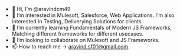 - 👋 Hi, I’m @aravindcm49
- 👀 I’m interested in Mulesoft, Salesforce, Web Applications. I'm also interested in Testing, Deliverying Solutions for clients.
- 🌱 I’m currently learning Fundamentals of Modern JS Frameworks, Matching different frameworks for different usecases.
- 💞️ I’m looking to collaborate on Mulesoft and JS Frameworks.
- 📫 How to reach me -> aravind.sf01@gmail.com.

<!---
aravindcm49/aravindcm49 is a ✨ special ✨ repository because its `README.md` (this file) appears on your GitHub profile.
You can click the Preview link to take a look at your changes.
--->

